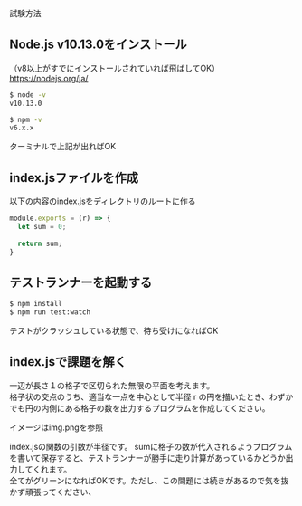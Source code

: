 試験方法

## Node.js v10.13.0をインストール  
（v8以上がすでにインストールされていれば飛ばしてOK）  
https://nodejs.org/ja/

``` bash
$ node -v
v10.13.0

$ npm -v
v6.x.x
```
ターミナルで上記が出ればOK

## index.jsファイルを作成

以下の内容のindex.jsをディレクトリのルートに作る

``` javascript
module.exports = (r) => {
  let sum = 0;
  
  return sum;
}
```

## テストランナーを起動する
``` bash
$ npm install
$ npm run test:watch
```
テストがクラッシュしている状態で、待ち受けになればOK

## index.jsで課題を解く

一辺が長さ１の格子で区切られた無限の平面を考えます。  
格子状の交点のうち、適当な一点を中心として半径 r の円を描いたとき、わずかでも円の内側にある格子の数を出力するプログラムを作成してください。

イメージはimg.pngを参照

index.jsの関数の引数が半径です。
sumに格子の数が代入されるようプログラムを書いて保存すると、テストランナーが勝手に走り計算があっているかどうか出力してくれます。  
全てがグリーンになればOKです。ただし、この問題には続きがあるので気を抜かず頑張ってください、